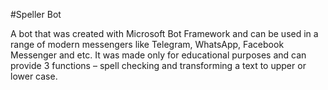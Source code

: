 #Speller Bot

A bot that was created with Microsoft Bot Framework and can be used in a range of modern messengers like Telegram, WhatsApp, Facebook Messenger and etc. 
It was made only for educational purposes and can provide 3 functions – spell checking and transforming a text to upper or lower case.

